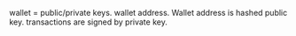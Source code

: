 wallet = 
        public/private keys.
        wallet address.
                Wallet address is hashed public key.
                transactions are signed by private key.
